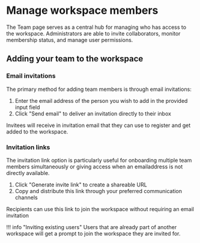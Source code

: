 # Manage workspace members

The Team page serves as a central hub for managing who has access to the workspace. Administrators
are able to invite collaborators, monitor membership status, and manage user permissions.

## Adding your team to the workspace

### Email invitations

The primary method for adding team members is through email invitations:

1. Enter the email address of the person you wish to add in the provided input field
2. Click "Send email" to deliver an invitation directly to their inbox

Invitees will receive in invitation email that they can use to register and get added to the
workspace.

### Invitation links

The invitation link option is particularly useful for onboarding multiple team members
simultaneously or giving access when an emailaddress is not directly available.

1. Click "Generate invite link" to create a shareable URL
2. Copy and distribute this link through your preferred communication channels

Recipients can use this link to join the workspace without requiring an email invitation

<!-- dprint-ignore-start -->

!!! info "Inviting existing users"
    Users that are already part of another workspace will get a prompt to join the workspace they are invited for.

<!-- dprint-ignore-end -->
